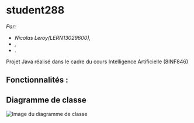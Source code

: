 # student288


*Par:*
- *Nicolas Leroy(LERN13029600),*
- *,*
- *.*

Projet Java réalisé dans le cadre du cours Intelligence Artificielle (8INF846)

## Fonctionnalités :


## Diagramme de classe
![Image du diagramme de classe](https://image.noelshack.com/fichiers/2018/15/4/1523563873-classdiagrammstudent288v1.jpg)

